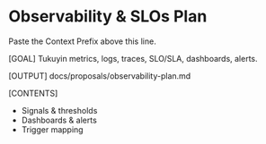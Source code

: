 # Observability & SLOs Plan

Paste the Context Prefix above this line.

[GOAL]
Tukuyin metrics, logs, traces, SLO/SLA, dashboards, alerts.

[OUTPUT]
docs/proposals/observability-plan.md

[CONTENTS]
- Signals & thresholds
- Dashboards & alerts
- Trigger mapping
